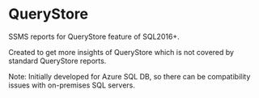 # QueryStore

SSMS reports for QueryStore feature of SQL2016+.

Created to get more insights of QueryStore which is not covered by standard QueryStore reports.

Note: Initially developed for Azure SQL DB, so there can be compatibility issues with on-premises SQL servers.

